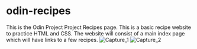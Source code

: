# odin-recipes

This is the Odin Project Project Recipes page. This is a basic
recipe website to practice HTML and CSS. The website will
consist of a main index page which will have links to a few recipes.
![Capture_1](https://github.com/makask/odin-recipes/assets/16080688/7482b7c2-4af3-4585-a9af-1fc5706eb7ed)
![Capture_2](https://github.com/makask/odin-recipes/assets/16080688/dd4d39b4-dd2c-462c-b7e7-813879381a76)
